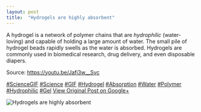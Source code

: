 ```yaml
---
layout: post
title:  "Hydrogels are highly absorbent"
---
```


A hydrogel is a network of polymer chains that are _hydrophilic_ (water-loving) and capable of holding a large amount of water. The small pile of hydrogel beads rapidly swells as the water is absorbed. Hydrogels are commonly used in biomedical research, drug delivery, and even disposable diapers.  
  
Source: <https://youtu.be/Jafi3w__Svc>  
  
[#ScienceGIF](https://plus.google.com/s/%23ScienceGIF/posts) [#Science](https://plus.google.com/s/%23Science/posts) [#GIF](https://plus.google.com/s/%23GIF/posts) [#Hydrogel](https://plus.google.com/s/%23Hydrogel/posts) [#Absorption](https://plus.google.com/s/%23Absorption/posts) [#Water](https://plus.google.com/s/%23Water/posts) [#Polymer](https://plus.google.com/s/%23Polymer/posts) [#Hydrophilic](https://plus.google.com/s/%23Hydrophilic/posts) [#Gel](https://plus.google.com/s/%23Gel/posts)
[View Original Post on Google+](https://plus.google.com/+ColinSullender/posts/9tQB2Fd6mBy)

![Hydrogels are highly absorbent](https://i.imgur.com/dtmDYUP.gif)
